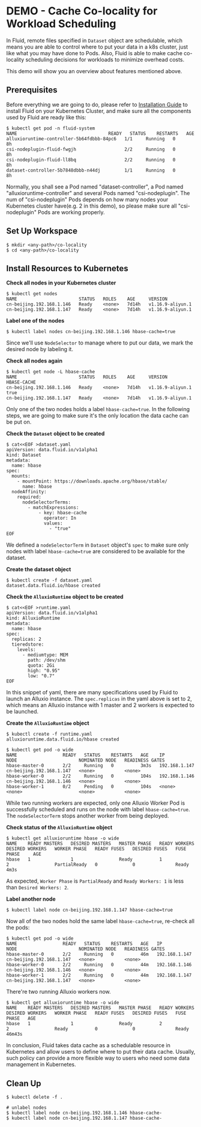 # DEMO - Cache Co-locality for Workload Scheduling
In Fluid, remote files specified in `Dataset` object are schedulable, which means you are able to control where to put your data in a k8s cluster, 
just like what you may have done to Pods. Also, Fluid is able to make cache co-locality scheduling decisions for workloads to minimize overhead costs.

This demo will show you an overview about features mentioned above.

## Prerequisites
Before everything we are going to do, please refer to [Installation Guide](../userguide/install.md) to install Fluid on your Kubernetes Cluster, and make sure all the components used by Fluid are ready like this:
```shell
$ kubectl get pod -n fluid-system
NAME                                  READY   STATUS    RESTARTS   AGE
alluxioruntime-controller-5b64fdbbb-84pc6   1/1     Running   0          8h
csi-nodeplugin-fluid-fwgjh                  2/2     Running   0          8h
csi-nodeplugin-fluid-ll8bq                  2/2     Running   0          8h
dataset-controller-5b7848dbbb-n44dj         1/1     Running   0          8h
```

Normally, you shall see a Pod named "dataset-controller", a Pod named "alluxioruntime-controller" and several Pods named "csi-nodeplugin". 
The num of "csi-nodeplugin" Pods depends on how many nodes your Kubernetes cluster have(e.g. 2 in this demo), so please make sure all "csi-nodeplugin" Pods are working properly.

## Set Up Workspace
```shell
$ mkdir <any-path>/co-locality
$ cd <any-path>/co-locality
```

## Install Resources to Kubernetes
**Check all nodes in your Kubernetes cluster**
```shell
$ kubectl get nodes
NAME                       STATUS   ROLES    AGE     VERSION
cn-beijing.192.168.1.146   Ready    <none>   7d14h   v1.16.9-aliyun.1
cn-beijing.192.168.1.147   Ready    <none>   7d14h   v1.16.9-aliyun.1
```

**Label one of the nodes**
```shell
$ kubectl label nodes cn-beijing.192.168.1.146 hbase-cache=true
```
Since we'll use `NodeSelector` to manage where to put our data, we mark the desired node by labeling it.


**Check all nodes again**
```shell
$ kubectl get node -L hbase-cache
NAME                       STATUS   ROLES    AGE     VERSION            HBASE-CACHE
cn-beijing.192.168.1.146   Ready    <none>   7d14h   v1.16.9-aliyun.1   true
cn-beijing.192.168.1.147   Ready    <none>   7d14h   v1.16.9-aliyun.1   
```
Only one of the two nodes holds a label `hbase-cache=true`. In the following steps, we are going to make sure it's the only location the data cache can be put on.

**Check the `Dataset` object to be created**
```shell
$ cat<<EOF >dataset.yaml
apiVersion: data.fluid.io/v1alpha1
kind: Dataset
metadata:
  name: hbase
spec:
  mounts:
    - mountPoint: https://downloads.apache.org/hbase/stable/
      name: hbase
  nodeAffinity:
    required:
      nodeSelectorTerms:
        - matchExpressions:
            - key: hbase-cache
              operator: In
              values:
                - "true"
EOF
```
We defined a `nodeSelectorTerm` in `Dataset` object's `spec` to make sure only nodes with label `hbase-cache=true` are considered to be available for the dataset. 

**Create the dataset object**
```shell
$ kubectl create -f dataset.yaml
dataset.data.fluid.io/hbase created
```

**Check the `AlluxioRuntime` object to be created**
```shell
$ cat<<EOF >runtime.yaml
apiVersion: data.fluid.io/v1alpha1
kind: AlluxioRuntime
metadata:
  name: hbase
spec:
  replicas: 2
  tieredstore:
    levels:
      - mediumtype: MEM
        path: /dev/shm
        quota: 2Gi
        high: "0.95"
        low: "0.7"
EOF
```
In this snippet of yaml, there are many specifications used by Fluid to launch an Alluxio instance. The `spec.replicas` in the yaml above is set to 2, which means an Alluxio instance with 1 master and 2 workers is expected to be launched.

**Create the `AlluxioRuntime` object**
```shell
$ kubectl create -f runtime.yaml
alluxioruntime.data.fluid.io/hbase created

$ kubectl get pod -o wide
NAME                 READY   STATUS    RESTARTS   AGE    IP              NODE                       NOMINATED NODE   READINESS GATES
hbase-master-0       2/2     Running   0          3m3s   192.168.1.147   cn-beijing.192.168.1.147   <none>           <none>
hbase-worker-0       2/2     Running   0          104s   192.168.1.146   cn-beijing.192.168.1.146   <none>           <none>
hbase-worker-1       0/2     Pending   0          104s   <none>          <none>                     <none>           <none>
```
While two running workers are expected, only one Alluxio Worker Pod is successfully scheduled and runs on the node with label `hbase-cache=true`. The `nodeSelectorTerm` stops another worker from being deployed.

**Check status of the `AlluxioRuntime` object**
```shell
$ kubectl get alluxioruntime hbase -o wide
NAME    READY MASTERS   DESIRED MASTERS   MASTER PHASE   READY WORKERS   DESIRED WORKERS   WORKER PHASE   READY FUSES   DESIRED FUSES   FUSE PHASE     AGE
hbase   1               1                 Ready          1               2                 PartialReady   0             0               Ready          4m3s
```
As expected, `Worker Phase` is `PartialReady` and `Ready Workers: 1` is less than `Desired Workers: 2`.

**Label another node**
```shell
$ kubectl label node cn-beijing.192.168.1.147 hbase-cache=true
```
Now all of the two nodes hold the same label `hbase-cache=true`, re-check all the pods:
```shell
$ kubectl get pod -o wide
NAME                 READY   STATUS    RESTARTS   AGE   IP              NODE                       NOMINATED NODE   READINESS GATES
hbase-master-0       2/2     Running   0          46m   192.168.1.147   cn-beijing.192.168.1.147   <none>           <none>
hbase-worker-0       2/2     Running   0          44m   192.168.1.146   cn-beijing.192.168.1.146   <none>           <none>
hbase-worker-1       2/2     Running   0          44m   192.168.1.147   cn-beijing.192.168.1.147   <none>           <none>
```
There're two running Alluxio workers now.

```shell
$ kubectl get alluxioruntime hbase -o wide
NAME    READY MASTERS   DESIRED MASTERS   MASTER PHASE   READY WORKERS   DESIRED WORKERS   WORKER PHASE   READY FUSES   DESIRED FUSES   FUSE PHASE   AGE
hbase   1               1                 Ready          2               2                 Ready          0             0               Ready        46m43s
```

In conclusion, Fluid takes data cache as a schedulable resource in Kubernetes and allow users to define where to put their data cache. Usually, such policy can provide a more flexible way to users who need some data management in Kubernetes.

## Clean Up
```shell
$ kubectl delete -f .

# unlabel nodes
$ kubectl label node cn-beijing.192.168.1.146 hbase-cache-
$ kubectl label node cn-beijing.192.168.1.147 hbase-cache-
```
